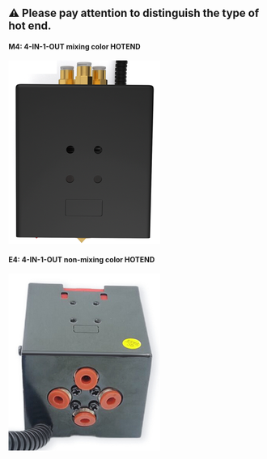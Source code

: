 ## :warning: Please pay attention to distinguish the type of hot end.
#### M4: 4-IN-1-OUT mixing color HOTEND
![](M4.png)
#### E4: 4-IN-1-OUT non-mixing color HOTEND
![](E4.png)


